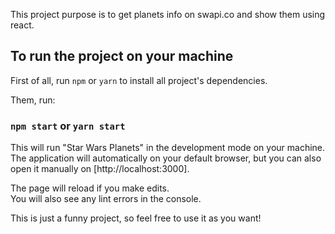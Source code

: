 This project purpose is to get planets info on swapi.co and show them using react.

## To run the project on your machine

First of all, run `npm` or `yarn` to install all project's dependencies. <br>

Them, run: 

### `npm start` or `yarn start`

This will run "Star Wars Planets" in the development mode on your machine.<br>
The application will automatically on your default browser, but you can also open it manually on [http://localhost:3000].

The page will reload if you make edits.<br>
You will also see any lint errors in the console.


This is just a funny project, so feel free to use it as you want! <br>
